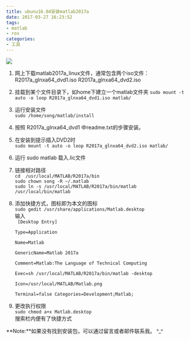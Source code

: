 ```yaml
---
title: ubunu16.04安装matlab2017a
date: 2017-03-27 16:23:52
tags: 
- matlab
- ros
categories:
- 工具
---
```

  ![](/images/Matlab.png)
 
1. 网上下载matlab2017a_linux文件，通常包含两个iso文件： R2017a_glnxa64_dvd1.iso  R2017a_glnxa64_dvd2.iso
2. 挂载到某个文件目录下，如home下建立一个matlab文件夹
   `sudo mount -t auto -o loop R2017a_glnxa64_dvd1.iso matlab/`
3. 运行安装文件   
   `sudo /home/song/matlab/install`
4. 按照 R2017a_glnxa64_dvd1 中readme.txt的步骤安装。
5. 在安装到提示插入DVD2时   
   `sudo mount -t auto -o loop R2017a_glnxa64_dvd2.iso matlab/`   
    
7. 运行 sudo matlab 载入.lic文件     
8. 链接相对路径      
 `cd  /usr/local/MATLAB/R2017a/bin`  
 `sudo chown song -R ~/.matlab`   
 `sudo ln -s /usr/local/MATLAB/R2017a/bin/matlab /usr/local/bin/matlab`
9. 添加快捷方式，图标即为本文的图标    
 `sudo gedit /usr/share/applications/Matlab.desktop`   
    输入   
   <code> [Desktop Entry]   
    Type=Application   
    Name=Matlab   
    GenericName=Matlab 2017a   
    Comment=Matlab:The Language of Technical Computing   
    Exec=sh /usr/local/MATLAB/R2017a/bin/matlab -desktop    
    Icon=/usr/local/MATLAB/Matlab.png   
    Terminal=false
    Categories=Development;Matlab;</code>      
1. 更改执行权限   
    `sudo chmod a+x Matlab.desktop`   
    搜索栏内便有了快捷方式
   
**Note:**如果没有找到安装包，可以通过留言或者邮件联系我。 ^_^


　　
　　